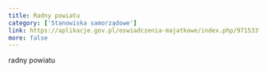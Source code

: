 ```yaml
---
title: Radny powiatu
category: ['Stanowiska samorządowe']
link: https://aplikacje.gov.pl/oswiadczenia-majatkowe/index.php/971533?lang=pl&encode=
more: false
---
```

radny powiatu

